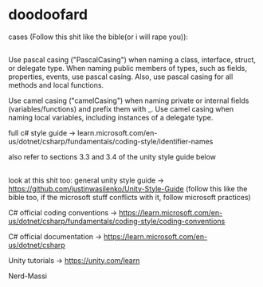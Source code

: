 # doodoofard

cases (Follow this shit like the bible(or i will rape you)):
##

Use pascal casing ("PascalCasing") when naming a class, interface, struct, or delegate type. When naming public members of types, such as fields, properties, events, use pascal casing. Also, use pascal casing for all methods and local functions.

Use camel casing ("camelCasing") when naming private or internal fields (variables/functions) and prefix them with _. Use camel casing when naming local variables, including instances of a delegate type.

full c# style guide -> learn.microsoft.com/en-us/dotnet/csharp/fundamentals/coding-style/identifier-names

also refer to sections 3.3 and 3.4 of the unity style guide below

##

look at this shit too:
general unity style guide -> https://github.com/justinwasilenko/Unity-Style-Guide (follow this like the bible too, if the microsoft stuff conflicts with it, follow microsoft practices)

C# official coding conventions -> https://learn.microsoft.com/en-us/dotnet/csharp/fundamentals/coding-style/coding-conventions 

C# official documentation -> https://learn.microsoft.com/en-us/dotnet/csharp

Unity tutorials -> https://unity.com/learn

Nerd-Massi
